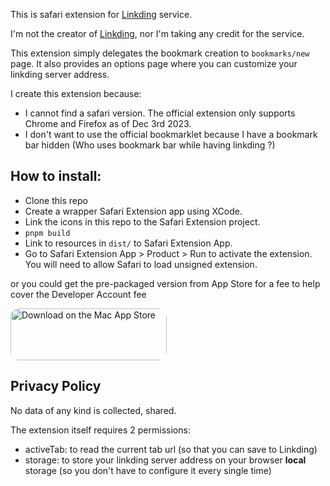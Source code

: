 This is safari extension for [Linkding](https://github.com/sissbruecker/linkding) service.

I'm not the creator of [Linkding](https://github.com/sissbruecker/linkding), nor I'm taking any credit for the service.

This extension simply delegates the bookmark creation to `bookmarks/new` page. It also provides an options page where you can customize your linkding server address. 

I create this extension because:
- I cannot find a safari version. The official extension only supports Chrome and Firefox as of Dec 3rd 2023.
- I don't want to use the official bookmarklet because I have a bookmark bar hidden (Who uses bookmark bar while having linkding ?)

## How to install:
- Clone this repo
- Create a wrapper Safari Extension app using XCode.
- Link the icons in this repo to the Safari Extension project. 
- `pnpm build`
- Link to resources in `dist/` to Safari Extension App.
- Go to Safari Extension App > Product > Run to activate the extension. You will need to allow Safari to load unsigned extension.

or you could get the pre-packaged version from App Store for a fee to help cover the Developer Account fee

<a href="https://apps.apple.com/us/app/linkding-web-extension/id6473717543?mt=12&amp;itsct=apps_box_badge&amp;itscg=30200" style="display: inline-block; overflow: hidden; border-radius: 13px; width: 250px; height: 83px;"><img src="https://tools.applemediaservices.com/api/badges/download-on-the-mac-app-store/black/en-us?size=250x83&amp;releaseDate=1701820800" alt="Download on the Mac App Store" style="border-radius: 13px; width: 250px; height: 83px;"></a>

## Privacy Policy
No data of any kind is collected, shared.

The extension itself requires 2 permissions:
- activeTab: to read the current tab url (so that you can save to Linkding)
- storage: to store your linkding server address on your browser **local** storage (so you don't have to configure it every single time)
